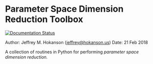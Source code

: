 Parameter Space Dimension Reduction Toolbox
===========================================
[![Documentation Status](https://readthedocs.org/projects/psdr/badge/?version=latest)](https://psdr.readthedocs.io/en/latest/?badge=latest)


Author: Jeffrey M. Hokanson (jeffrey@hokanson.us)
Date: 21 Feb 2018

A collection of routines in Python for performing *parameter space dimension reduction.*


